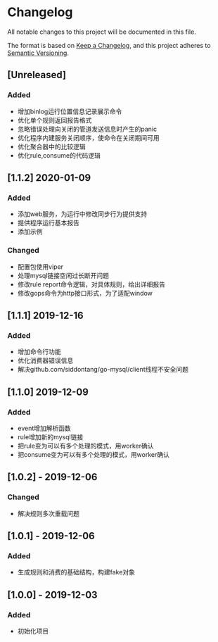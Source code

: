 # Changelog
All notable changes to this project will be documented in this file.

The format is based on [Keep a Changelog](https://keepachangelog.com/en/1.0.0/),
and this project adheres to [Semantic Versioning](https://semver.org/spec/v2.0.0.html).

## [Unreleased]
### Added
- 增加binlog运行位置信息记录展示命令
- 优化单个规则返回报告格式
- 忽略错误处理向关闭的管道发送信息时产生的panic
- 优化程序内建服务关闭顺序，使命令在关闭期间可用
- 优化聚合器中的比较逻辑
- 优化rule,consume的代码逻辑

## [1.1.2] 2020-01-09
### Added
- 添加web服务，为运行中修改同步行为提供支持
- 提供程序运行基本报告
- 添加示例
### Changed
- 配置包使用viper
- 处理mysql链接空闲过长断开问题
- 修改rule report命令逻辑，对具体规则，给出详细报告
- 修改gops命令为http接口形式，为了适配window

## [1.1.1] 2019-12-16
### Added
- 增加命令行功能 
- 优化消费器错误信息
- 解决github.com/siddontang/go-mysql/client线程不安全问题

## [1.1.0] 2019-12-09
### Added
- event增加解析函数
- rule增加新的mysql链接
- 把rule变为可以有多个处理的模式，用worker确认
- 把consume变为可以有多个处理的模式，用worker确认

## [1.0.2] - 2019-12-06
### Changed
- 解决规则多次重载问题

## [1.0.1] - 2019-12-06
### Added 
- 生成规则和消费的基础结构，构建fake对象

## [1.0.0] - 2019-12-03
### Added
- 初始化项目
